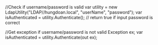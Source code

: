 //Check if username/password is valid
var utility = new LdapUtility("LDAP//hungdoan.local", "userName", "password");
var isAuthenticated = utility.Authenticate(); // return true if input password is correct

//Get exception if username/password is not valid
Exception ex;
var isAuthenticated = utility.Authenticate(out ex);
